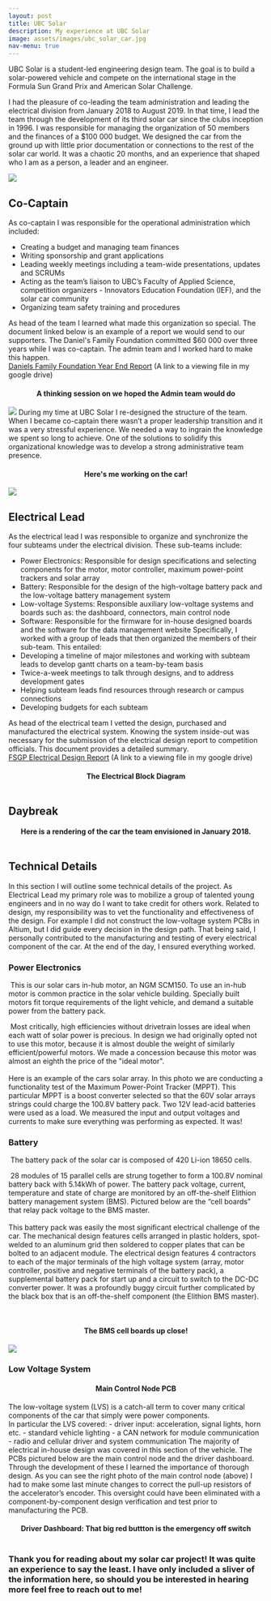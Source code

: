 ```yaml
---
layout: post
title: UBC Solar
description: My experience at UBC Solar
image: assets/images/ubc_solar_car.jpg
nav-menu: true
---
```


UBC Solar is a student-led engineering design team. The goal is to build a solar-powered vehicle and compete on the international stage in the Formula Sun Grand Prix and American Solar Challenge.

I had the pleasure of co-leading the team administration and leading the electrical division from January 2018 to August 2019. In that time, I lead the team through the development of its third solar car since the clubs inception in 1996. I was responsible for managing the organization of 50 members and the finances of a $100 000 budget. We designed the car from the ground up with little prior documentation or connections to the rest of the solar car world. It was a chaotic 20 months, and an experience that shaped who I am as a person, a leader and an engineer. 

<img src="assets\images\the_team.jpg">

## Co-Captain
As co-captain I was responsible for the operational administration which included:
- Creating a budget and managing team finances 
- Writing sponsorship and grant applications
- Leading weekly meetings including a team-wide presentations, updates and SCRUMs
- Acting as the team’s liaison to UBC’s Faculty of Applied Science, competition organizers - Innovators Education Foundation (IEF), and the solar car community
- Organizing team safety training and procedures 

 
As head of the team I learned what made this organization so special. The document linked below is an example of a report we would send to our supporters. The Daniel's Family Foundation committed $60 000 over three years while I was co-captain. The admin team and I worked hard to make this happen.
<br/>
[Daniels Family Foundation Year End Report](https://drive.google.com/open?id=1b5JVWUEGK7YGHlsSY8RqUhjPsevMjyPm)
(A link to a viewing file in my google drive)

<center> <h4>  A thinking session on we hoped the Admin team would do </h4> </center>
<img src="assets\images\Importance of Admin.jpg">
During my time at UBC Solar I re-designed the structure of the team. When I became co-captain there wasn’t a proper leadership transition and it was a very stressful experience. We needed a way to ingrain the knowledge we spent so long to achieve. One of the solutions to solidify this organizational knowledge was to develop a strong administrative team presence. 

<center> <h4>  Here's me working on the car!</h4> </center>
<img src="assets\images\working_on_the_car.jpg">

## Electrical Lead
As the electrical lead I was responsible to organize and synchronize the four subteams under the electrical division. These sub-teams include:
- Power Electronics: Responsible for design specifications and selecting components for the motor, motor controller, maximum power-point trackers and solar array
- Battery: Responsible for the design of the high-voltage battery pack and the low-voltage battery management system
- Low-voltage Systems: Responsible auxiliary low-voltage systems and boards such as: the dashboard, connectors, main control node
- Software: Responsible for the firmware for in-house designed boards and the software for the data management website
Specifically, I worked with a group of leads that then organized the members of their sub-team. This entailed:
- Developing a timeline of major milestones and working with subteam leads to develop gantt charts on a team-by-team basis
- Twice-a-week meetings to talk through designs, and to address development gates
- Helping subteam leads find resources through research or campus connections
- Developing budgets for each subteam

 
As head of the electrical team I vetted the design, purchased and manufactured the electrical system. Knowing the system inside-out was necessary for the submission of the electrical design report to competition officials. This document provides a detailed summary.  <br/>
[FSGP Electrical Design Report](https://drive.google.com/file/d/1JXfAFOqf5ivnvS3uNIGVRVvpx85yX1YJ/view?usp=sharing)
(A link to a viewing file in my google drive)

<center> <h4> The Electrical Block Diagram </h4> </center> 
<span class="image fit"><img src="assets\images\electrical_diagram.jpg" alt="" /></span>

## Daybreak

<center> <h4>  Here is a rendering of the car the team envisioned in January 2018. </h4> </center>

<span class="image fit"><img src="assets\images\rendering.jpg" alt="" /></span> 

## Technical Details

In this section I will outline some technical details of the project. As Electrical Lead my primary role was to mobilize a group of talented young engineers and in no way do I want to take credit for others work. Related to design, my responsibility was to vet the functionality and effectiveness of the design. For example I did not construct the low-voltage system PCBs in Altium, but I did guide every decision in the design path. That being said, I personally contributed to the manufacturing and testing of every electrical component of the car. At the end of the day, I ensured everything worked.

### Power Electronics

<p><span class="image left"><img src="assets\images\NGM_on_it's_face.jpg" alt="" /></span> This is our solar cars in-hub motor, an NGM SCM150. To use an in-hub motor is common practice in the solar vehicle building. Specially built motors fit torque requirements of the light vehicle, and demand a suitable power from the battery pack.  </p>

<p><span class="image right"><img src="assets\images\solar_testing.jpg" alt="" /></span> Most critically, high efficiencies without drivetrain losses are ideal when each watt of solar power is precious. In design we had originally opted not to use this motor, because it is almost double the weight of similarly efficient/powerful motors. We made a concession because this motor was almost an eighth the price of the "ideal motor". <br/><br/> Here is an example of the cars solar array. In this photo we are conducting a functionality test of the Maximum Power-Point Tracker (MPPT). This particular MPPT is a boost converter selected so that the 60V solar arrays strings could charge the 100.8V battery pack. Two 12V lead-acid batteries were used as a load. We measured the input and output voltages and currents to make sure everything was performing as expected. It was! </p>

### Battery 

<p><span class="image left"><img src="assets\images\battery_pack.jpg" alt="" /></span> The battery pack of the solar car is composed of 420 Li-ion 18650 cells. </p>
 
<p><span class="image right"><img src="assets\images\working_on_battery.jpg" alt="" /></span> 28 modules of 15 parallel cells are strung together to form a 100.8V nominal battery back with 5.14kWh of power. The battery pack voltage, current, temperature and state of charge are monitored by an off-the-shelf Elithion battery management system (BMS). Pictured below are the “cell boards” that relay pack voltage to the BMS master. <br/> <br/> This battery pack was easily the most significant electrical challenge of the car. The mechanical design features cells arranged in plastic holders, spot-welded to an aluminum grid then soldered to copper plates that can be bolted to an adjacent module. The electrical design features 4 contractors to each of the major terminals of the high voltage system (array, motor controller, positive and negative terminals of the battery pack), a supplemental battery pack for start up and a circuit to switch to the DC-DC converter power. It was a profoundly buggy circuit further complicated by the black box that is an off-the-shelf component (the Elithion BMS master).</p>
<br/>
<center> <h4>  The BMS cell boards up close! </h4> </center>

<img src="assets\images\battery_up_close.jpg">

### Low Voltage System

<center> <h4>  Main Control Node PCB </h4> </center>

<div class="box alt">
	<div class="row 50% uniform">
		<div class="6u"><span class="image fit"><img src="assets\images\main_control_node_bare.jpg" alt="" /></span></div>
		<div class="6u"><span class="image fit"><img src="assets\images\main_control_node.jpg" alt="" /></span></div></div>
</div>
The low-voltage system (LVS) is a catch-all term to cover many critical components of the car that simply were power components. <br/> In particular the LVS covered:
- driver input: acceleration, signal lights, horn etc.
- standard vehicle lighting
- a CAN network for module communication
- radio and cellular driver and system communication 
The majority of electrical in-house design was covered in this section of the vehicle. The PCBs pictured below are the main control node and the driver dashboard.
<br/>
Through the development of these I learned the importance of thorough design. As you can see the right photo of the main control node (above) I had to make some last minute changes to correct the pull-up resistors of the accelerator’s encoder. This oversight could have been eliminated with a component-by-component design verification and test prior to manufacturing the PCB.

<center> <h4>  Driver Dashboard: That big red buttton is the emergency off switch </h4> </center>
<span class="image fit"><img src="assets\images\Dashboard.jpg" alt="" /></span> 

### Thank you for reading about my solar car project! It was quite an experience to say the least. I have only included a sliver of the information here, so should you be interested in hearing more feel free to reach out to me!

<br/><br/><br/>

<!---

<p><span class="image right"><img src="assets\images\motor_controller.jpg" alt="" width="1100" height="663"  /></span> <br/> <br/> . </p>




<img src="assets\images\Don't try to build an MPPT.jpg">
<img src="assets\images\electronics_location.jpg">
<img src="">
<img src="assets\images\solar_testing.jpg">

### Battery 
<img src="assets\images\battery_pack.jpg">
<img src="assets\images\battery_up_close.jpg">
<img src="assets\images\working_on_battery.jpg">


### Low Voltage System

<img src="assets\images\Dashboard.jpg">

<img src="assets\images\main_control_node.jpg">
<img src="assets\images\main_control_node_bare.jpg">

<br/><br/><br/><br/>


## Competition 


<img src="assets\images\work_day.jpg">
<img src="assets\images\UBC Solar with NUSoalr.jpg">
<img src="assets\images\vacuum_seal.jpg">
<img src="assets\images\bottom_aeroshell.jpg">





<img src="assets\images\lighting_schematic.jpg">
<img src="assets\images\low_votlage_system.jpg">
<img src="assets\images\im_in_a_car_frontview.jpg" align="right">
<img src="assets\images\im_in_a_car_sideview.jpg">


--->

